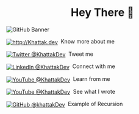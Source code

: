 <h1 align="center">Hey There 👋 </h1>

![GitHub Banner](https://user-images.githubusercontent.com/37709578/126893876-b46bb631-0d3c-42d9-a633-006b262de339.jpg)

<!-- <p> I am a 22 year old techie from Pakistan <img src="https://user-images.githubusercontent.com/37709578/126893992-f3ea2e0f-5b32-495f-ba53-764663971376.png"/> and my motto is <b> Learn, build and Open Source </b> </p> -->

<p><a href="https://khattak.dev/"><img alt="http://Khattak.dev" align="center" src="https://img.shields.io/badge/-@KhattakDev-gray.svg?colorA=0F2A5F&colorB=0F2A5F&style=for-the-badge" /></a>&nbsp; Know more about me</p>
   
<p><a href="https://twitter.com/KhattakDev/"><img alt="Twitter @KhattakDev" align="center" src="https://img.shields.io/badge/-Twitter-gray.svg?colorA=1da1f2&colorB=1da1f2&style=for-the-badge" /></a>&nbsp; Tweet me</p>
   
<p><a href="https://www.linkedin.com/in/KhattakDev/"><img alt="LinkedIn @KhattakDev" align="center" src="https://img.shields.io/badge/-LinkedIn-gray.svg?colorA=0a66c2&colorB=0a66c2&style=for-the-badge" /></a>&nbsp; Connect  with me</p>
   
<p><a href="https://youtube.com/c/KhattakDev/"><img alt="YouTube @KhattakDev" align="center" src="https://img.shields.io/badge/-YouTube-gray.svg?colorA=ff0000&colorB=ff0000&style=for-the-badge" /></a>&nbsp; Learn from me</p>

<p><a href="https://dev.to/KhattakDev/"><img alt="YouTube @KhattakDev" align="center" src="https://img.shields.io/badge/-Dev.to-gray.svg?colorA=0a0a0a&colorB=0a0a0a&style=for-the-badge" /></a>&nbsp; See what I wrote</p>

<p><a href="https://github.com/KhattakDev/"><img alt="GitHub @khattakDev" align="center" src="https://img.shields.io/badge/-GitHub-gray.svg?colorA=333&colorB=333&style=for-the-badge" /></a>&nbsp; Example of Recursion</p>



